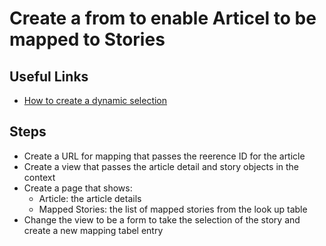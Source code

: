 # Create a from to enable Articel to be mapped to Stories

## Useful Links
- [How to create a dynamic selection](https://samiddha99.medium.com/implement-dynamic-select-options-with-django-d04e791f0483)

## Steps

- Create a URL for mapping that passes the reerence ID for the article
- Create a view that passes the article detail and story objects in the context
- Create a page that shows:
  - Article: the article details 
  - Mapped Stories: the list of mapped stories from the look up table
- Change the view to be a form to take the selection of the story and create a new mapping tabel entry